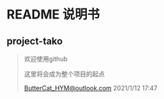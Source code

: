 # README 说明书
## project-tako

> 欢迎使用github
>
> 这里将会成为整个项目的起点
>
> ButterCat_HYM@outlook.com 2021/1/12 17:47
